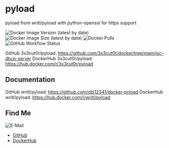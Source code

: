 # pyload

pyload from writl/pyload with python-openssl for https support

![Docker Image Version (latest by date)](https://img.shields.io/docker/v/3x3cut0r/pyload)
![Docker Image Size (latest by date)](https://img.shields.io/docker/image-size/3x3cut0r/pyload)
![Docker Pulls](https://img.shields.io/docker/pulls/3x3cut0r/pyload)
![GitHub Workflow Status](https://img.shields.io/github/workflow/status/3x3cut0r/docker/build%20pyload)

GitHub 3x3cut0r/pyload: https://github.com/3x3cut0r/docker/tree/main/isc-dhcp-server
DockerHub 3x3cut0r/pyload: https://hub.docker.com/r/3x3cut0r/pyload

## Documentation

GitHub writl/pyload: https://github.com/obi12341/docker-pyload
DockerHub writl/pyload: https://hub.docker.com/r/writl/pyload

## Find Me <a name="findme"></a>

![E-Mail](https://img.shields.io/badge/E--Mail-executor55%40gmx.de-red)
* [GitHub](https://github.com/3x3cut0r)
* [DockerHub](https://hub.docker.com/u/3x3cut0r)
